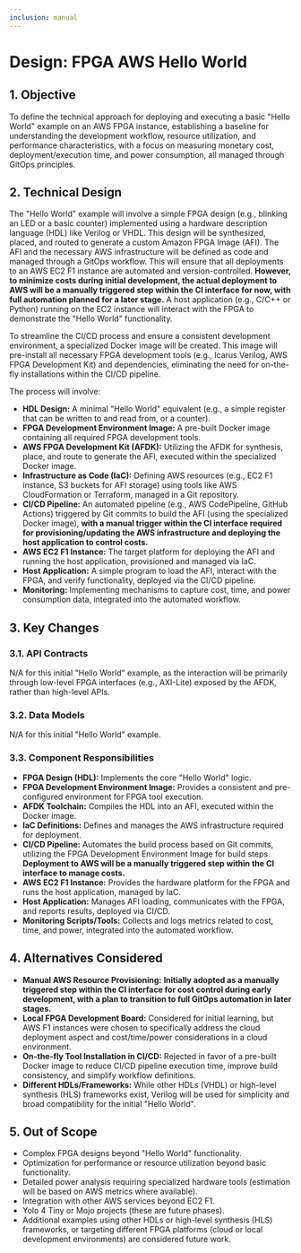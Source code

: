 ```yaml
---
inclusion: manual
---
```


# Design: FPGA AWS Hello World

## 1. Objective

To define the technical approach for deploying and executing a basic "Hello World" example on an AWS FPGA instance, establishing a baseline for understanding the development workflow, resource utilization, and performance characteristics, with a focus on measuring monetary cost, deployment/execution time, and power consumption, all managed through GitOps principles.

## 2. Technical Design

The "Hello World" example will involve a simple FPGA design (e.g., blinking an LED or a basic counter) implemented using a hardware description language (HDL) like Verilog or VHDL. This design will be synthesized, placed, and routed to generate a custom Amazon FPGA Image (AFI). The AFI and the necessary AWS infrastructure will be defined as code and managed through a GitOps workflow. This will ensure that all deployments to an AWS EC2 F1 instance are automated and version-controlled. **However, to minimize costs during initial development, the actual deployment to AWS will be a manually triggered step within the CI interface for now, with full automation planned for a later stage.** A host application (e.g., C/C++ or Python) running on the EC2 instance will interact with the FPGA to demonstrate the "Hello World" functionality.

To streamline the CI/CD process and ensure a consistent development environment, a specialized Docker image will be created. This image will pre-install all necessary FPGA development tools (e.g., Icarus Verilog, AWS FPGA Development Kit) and dependencies, eliminating the need for on-the-fly installations within the CI/CD pipeline.

The process will involve:
-   **HDL Design:** A minimal "Hello World" equivalent (e.g., a simple register that can be written to and read from, or a counter).
-   **FPGA Development Environment Image:** A pre-built Docker image containing all required FPGA development tools.
-   **AWS FPGA Development Kit (AFDK):** Utilizing the AFDK for synthesis, place, and route to generate the AFI, executed within the specialized Docker image.
-   **Infrastructure as Code (IaC):** Defining AWS resources (e.g., EC2 F1 instance, S3 buckets for AFI storage) using tools like AWS CloudFormation or Terraform, managed in a Git repository.
-   **CI/CD Pipeline:** An automated pipeline (e.g., AWS CodePipeline, GitHub Actions) triggered by Git commits to build the AFI (using the specialized Docker image), **with a manual trigger within the CI interface required for provisioning/updating the AWS infrastructure and deploying the host application to control costs.**
-   **AWS EC2 F1 Instance:** The target platform for deploying the AFI and running the host application, provisioned and managed via IaC.
-   **Host Application:** A simple program to load the AFI, interact with the FPGA, and verify functionality, deployed via the CI/CD pipeline.
-   **Monitoring:** Implementing mechanisms to capture cost, time, and power consumption data, integrated into the automated workflow.

## 3. Key Changes

### 3.1. API Contracts

N/A for this initial "Hello World" example, as the interaction will be primarily through low-level FPGA interfaces (e.g., AXI-Lite) exposed by the AFDK, rather than high-level APIs.

### 3.2. Data Models

N/A for this initial "Hello World" example.

### 3.3. Component Responsibilities

-   **FPGA Design (HDL):** Implements the core "Hello World" logic.
-   **FPGA Development Environment Image:** Provides a consistent and pre-configured environment for FPGA tool execution.
-   **AFDK Toolchain:** Compiles the HDL into an AFI, executed within the Docker image.
-   **IaC Definitions:** Defines and manages the AWS infrastructure required for deployment.
-   **CI/CD Pipeline:** Automates the build process based on Git commits, utilizing the FPGA Development Environment Image for build steps. **Deployment to AWS will be a manually triggered step within the CI interface to manage costs.**
-   **AWS EC2 F1 Instance:** Provides the hardware platform for the FPGA and runs the host application, managed by IaC.
-   **Host Application:** Manages AFI loading, communicates with the FPGA, and reports results, deployed via CI/CD.
-   **Monitoring Scripts/Tools:** Collects and logs metrics related to cost, time, and power, integrated into the automated workflow.

## 4. Alternatives Considered

-   **Manual AWS Resource Provisioning:** **Initially adopted as a manually triggered step within the CI interface for cost control during early development, with a plan to transition to full GitOps automation in later stages.**
-   **Local FPGA Development Board:** Considered for initial learning, but AWS F1 instances were chosen to specifically address the cloud deployment aspect and cost/time/power considerations in a cloud environment.
-   **On-the-fly Tool Installation in CI/CD:** Rejected in favor of a pre-built Docker image to reduce CI/CD pipeline execution time, improve build consistency, and simplify workflow definitions.
-   **Different HDLs/Frameworks:** While other HDLs (VHDL) or high-level synthesis (HLS) frameworks exist, Verilog will be used for simplicity and broad compatibility for the initial "Hello World".

## 5. Out of Scope

-   Complex FPGA designs beyond "Hello World" functionality.
-   Optimization for performance or resource utilization beyond basic functionality.
-   Detailed power analysis requiring specialized hardware tools (estimation will be based on AWS metrics where available).
-   Integration with other AWS services beyond EC2 F1.
-   Yolo 4 Tiny or Mojo projects (these are future phases).
-   Additional examples using other HDLs or high-level synthesis (HLS) frameworks, or targeting different FPGA platforms (cloud or local development environments) are considered future work.